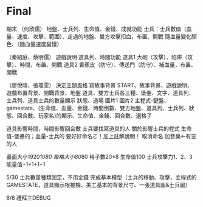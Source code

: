 # Final
期末
（何欣儒）
地盤、士兵列、生命值、金錢、成就功能
士兵：士兵數值（血量、速度、攻擊、範圍）、走過的地盤、雙方攻擊扣血，布置、開戰
隨血量變化顏色、（隨血量速度變慢）

（秦紹庭、蔡明儒）
遊戲說明
道具列、時間功能
道具1 大砲（攻擊）、陷阱（攻擊）、時間，布置、開戰
道具2 香蕉皮（防守）、傳送門（防守）、補血量，布置、開戰

（廖悅晴、張瓊雯）
決定主題風格
寫故事背景
START、故事背景、遊戲說明、遊戲布置背景、開戰背景、地盤
道具、雙方士兵各三種、堡壘、文字、道具列、士兵列、道具士兵的數量顯示
狀態、過場
圖片1
圖片2
主程式-鍵盤、gamestate、(生命值、血量、金錢、時間倒數、雙方地盤、道具列、士兵列、狀態、回合數、玩家名)的顯示、生命值、金錢、回合數、選格子

道具影響時間，時間影響回合數
士兵要找寫道具的人 關於影響士兵的程式
生命值-堡壘的；血量-士兵的
要好好命名ㄛ！加上註解說明！
取消命名
加音樂←有空的人

畫面大小1920*1080
每格大小80*80
格子數20*8
生命值100  士兵攻擊力1、2、3
能量值+1+1+1+1

5/30 士兵數量種類固定，不用金錢
完成基本模型（士兵的移動、攻擊，主程式的GAMESTATE，道具顯示根被檢、美工基本的背景尺寸、一張道具圖&士兵圖）

6/6 
禮拜三DEBUG
